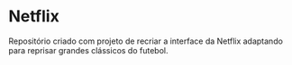 # Netflix
Repositório criado com projeto de recriar a interface da Netflix adaptando para reprisar grandes clássicos do futebol.
